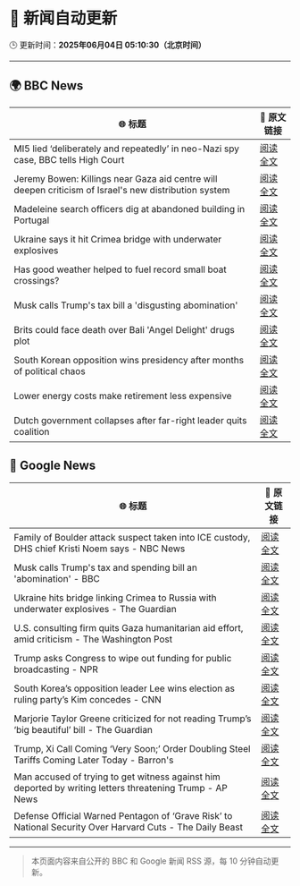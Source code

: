 # 🧠 新闻自动更新

🕒 更新时间：**2025年06月04日 05:10:30（北京时间）**

---

## 🌍 BBC News

| 🌐 标题 | 🔗 原文链接 |
|--------|-------------|
| MI5 lied ‘deliberately and repeatedly’ in neo-Nazi spy case, BBC tells High Court | [阅读全文](https://www.bbc.com/news/articles/c4ge87g2lngo) |
| Jeremy Bowen: Killings near Gaza aid centre will deepen criticism of Israel's new distribution system | [阅读全文](https://www.bbc.com/news/articles/c8jgk1w320lo) |
| Madeleine search officers dig at abandoned building in Portugal | [阅读全文](https://www.bbc.com/news/articles/cy4k1vg34wlo) |
| Ukraine says it hit Crimea bridge with underwater explosives | [阅读全文](https://www.bbc.com/news/articles/cz708lpzgxro) |
| Has good weather helped to fuel record small boat crossings? | [阅读全文](https://www.bbc.com/news/articles/cwy3vq22xqzo) |
| Musk calls Trump's tax bill a 'disgusting abomination' | [阅读全文](https://www.bbc.com/news/articles/c0j76djzgpvo) |
| Brits could face death over Bali 'Angel Delight' drugs plot | [阅读全文](https://www.bbc.com/news/articles/cewd705yy74o) |
| South Korean opposition wins presidency after months of political chaos | [阅读全文](https://www.bbc.com/news/articles/c861yyqxg4do) |
| Lower energy costs make retirement less expensive | [阅读全文](https://www.bbc.com/news/articles/cj42022gqzwo) |
| Dutch government collapses after far-right leader quits coalition | [阅读全文](https://www.bbc.com/news/articles/c0r1x5yyd5wo) |

## 📰 Google News

| 🌐 标题 | 🔗 原文链接 |
|--------|-------------|
| Family of Boulder attack suspect taken into ICE custody, DHS chief Kristi Noem says - NBC News | [阅读全文](https://news.google.com/rss/articles/CBMiugFBVV95cUxPWGFPaEFhUEczX1U2cFljZkhxNjNHU1RfQnFIQi1xdnlvek01U1V3UldUYS1OZDZuUExCejZuRWVzZUd4TlR0b2stMXlzY2VhN2dlc3VyZ0J0clJER28xVlltT2RPbXpHZTVBaFdGSmlmU1lXakUwYVZWUEFsOUQ3Z3oxVHhPREZ1Zm9kejg2SE1WbVkyRXFvMTRkeldlWjBoRVR3OWlCbmZodXJyelc3TXZDSUh4SnlMcHfSAVZBVV95cUxQT1F3UUxNX2QxMjZxU1M1dXF0TEtGV0N5WXlYZlJJOFFBN19VMEJrZk1zTFN3Y3c0LW9Zd0JVT0hacXY5ZkJERzJabGZsV29lZkktalZpQQ?oc=5) |
| Musk calls Trump's tax and spending bill an 'abomination' - BBC | [阅读全文](https://news.google.com/rss/articles/CBMiWkFVX3lxTE16Y083ZTRVZXdHX01hUTVfaDk3RHJaS3BFUDlWYXhoUjhpLUJPU0Jrb3l4ZHFTOFhSNkZ4SGNlNU1xMU5wRS03bjNoNHNiMUVFdE1Jc2Y0WmhQUdIBX0FVX3lxTE1NTFBXTll2S0ZCMWdfSnBTdS1hSUZ2Slo2alRHZkpBbHZPYUFYeS1WRTJZMW5aZUJ5bXoxOXplXzItRG10UHVsYXVnSDVkVGFUY3FqNHpPenZTdWduNFR3?oc=5) |
| Ukraine hits bridge linking Crimea to Russia with underwater explosives - The Guardian | [阅读全文](https://news.google.com/rss/articles/CBMiuAFBVV95cUxPQmp4aXJGcVpuZTNpY0V1UXJFa2U1c2Z5SFpmdE1PN0taT3BmVmQ1VlozcXR4THppeXFTQlJqQUdWNTBNdlpHZDl4b3VRa3ZCUDJ1OXg4M1NBRlE1OHl4eVdFNDV6WHlma1N1bUYzNk1qbEZKdzEwMkdVSlRZdjBVWnhfZVRSdVBIWmJQcV9YcmVlNWJHbjgyWFpjbEhFRG5CUjQ4S1VMcWd4SENDamhvdjEzU2pOcTVK?oc=5) |
| U.S. consulting firm quits Gaza humanitarian aid effort, amid criticism - The Washington Post | [阅读全文](https://news.google.com/rss/articles/CBMikAFBVV95cUxQV1B4UDdpVHREOGxId3pDZ2l1X0hRUUt1bl9zLUl1X0xCMDd3cDM5Y0N6R3hhbUNwbUx1QVVibDJza0pYNmNVZEdpNUhPSTFIZlJvRDNiMjRRNnprZVpfQkF0R0puSHJMVk9zbkpkOUNTa1E0UDZLMXdZd3I0bGhqdjFqLTZWUVU4ajgyZHFoZG4?oc=5) |
| Trump asks Congress to wipe out funding for public broadcasting - NPR | [阅读全文](https://news.google.com/rss/articles/CBMikwFBVV95cUxPUVA5QzV0X3prNmJEaVozdXAtbVViRzd5Vl85Tld2S3J3eTFudllPUTF1OVAtbUZNUmI0dUR3dWRnOU1nREppN2dkekdzQUduMjVxc2ZweEFva0s2T2U0d3oxTlBDX0o1LW5henUyZWt1bWRvTEo1ZDBVa3NxNDhjRXhoZmNGWHFKUW5tejlSQkl3V2M?oc=5) |
| South Korea’s opposition leader Lee wins election as ruling party’s Kim concedes - CNN | [阅读全文](https://news.google.com/rss/articles/CBMijwFBVV95cUxPWHJzYmJGWTBZRDZnM0h6andoa3BENkdSTmJnU3VsOGllLUZXbTIzSUQ4R0tqcHducnY0LVdwcTAzSWVjUWtjSFlSSk55aFoxUXZTOTVTV19xZGlaa1JkUzBxQzJLVGlqM3U3UnFVWDhNRTR5enlSZjhsblRjTmJORGVGdGw2MmN1b1l2X25ZTdIBlAFBVV95cUxQZEdSZWxfYUV2NVlTVmJnSE1NTWFJZlk2WWFVZFFIN3AzMERqQmhGS2llbllGV25HR3F4cWdmaU1mdlZtMEtNRFF4VEF0QVF4T2VqcXh6U3FQTTR3MlVvMzF0cGwtR0JlY0ZHSURXa085V0x6ZDQ1MkRXQVpJWDMxVFpUREZ3ZnBSS3dpMXNJQ1NNWjk2?oc=5) |
| Marjorie Taylor Greene criticized for not reading Trump’s ‘big beautiful’ bill - The Guardian | [阅读全文](https://news.google.com/rss/articles/CBMijgFBVV95cUxPTmRrbDM0UDdpRUg2SW00SURhRHZmczh1NUlTVC00TzM0bXJycjBYNEdObUhCN2hyUU95eGhLZUtnSVFxa21yOWxZSFliaWRtbXY0R0pqQlMyVHQ3a0h4TUZQNW9SZ2oyV25zLU1hZ1ZNRUlNN0RMSGk0NmxRTXFONHhCLVZpNEUwRUt5bkxR?oc=5) |
| Trump, Xi Call Coming ‘Very Soon;’ Order Doubling Steel Tariffs Coming Later Today - Barron's | [阅读全文](https://news.google.com/rss/articles/CBMiggFBVV95cUxPZkJyZ3hsVmtuQ284eUpsNTZZdXRaeGx2TVZpV0pTZVZ6RTBUMGVEUEJqaWJ4aHllWUZ3VVlfVXpQOUJ4U0VuMVBtT01QYjNGT19UNEtfcWRvSnBRNk83MUVmaTRvRU1zakNGWGZHc1BVSGt3ZVhOcndQUDdsYUhUOUZ3?oc=5) |
| Man accused of trying to get witness against him deported by writing letters threatening Trump - AP News | [阅读全文](https://news.google.com/rss/articles/CBMiqwFBVV95cUxNTUVockJVNXJFVlBqMEotOU9ta0YwTWtZQnB2RnM1cFlYaDVQS0lpNFF3VW9nLWtrU1pCOEprM1dvVnNmeDJfRnJteGRrSTBfTjVxN18yeF9YbjNKN3U3SF9COE1ZaUs5OXpzaFlTbllHTkFjZ21wcExnTXVLWTdsbE5yREJKQUxrU3kyUUV4ek9XbVJLUnNOcFVxX2VrZnZ5VDJXUUJnN2FfRTA?oc=5) |
| Defense Official Warned Pentagon of ‘Grave Risk’ to National Security Over Harvard Cuts - The Daily Beast | [阅读全文](https://news.google.com/rss/articles/CBMitwFBVV95cUxNeTRnNFlJcDZoWndCWXpOMEs1QmVSS1pEeENwRVZtSDJBRUNCeU96dnFhMjZQQzZXQ2V1SWluR0F5S2Jvb2dVYnBGMGgwZXNtNTRvYVBPNzF2U2pzaDlYWFNWTGNkT0QxRVZJMGUzWWgtU2FJNnp6Z0pPTURiekoyUlpUbENSUUVsUXR2LXQydkt4QlNrUTFHOEw1d1BJT2F4c0c5WUQ3Q2JSc0x5TXhqYmx2N2NsZEE?oc=5) |

---
> 本页面内容来自公开的 BBC 和 Google 新闻 RSS 源，每 10 分钟自动更新。